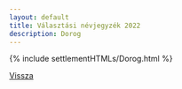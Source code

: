 ```yaml
---
layout: default
title: Választási névjegyzék 2022
description: Dorog
---
```


{% include settlementHTMLs/Dorog.html %}

[Vissza](../)